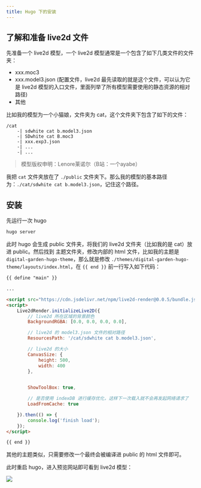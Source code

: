 ```yaml
---
title: Hugo 下的安装
---
```


## 了解和准备 live2d 文件

先准备一个 live2d 模型，一个 live2d 模型通常是一个包含了如下几类文件的文件夹：

- xxx.moc3
- xxx.model3.json (配置文件，live2d 最先读取的就是这个文件，可以认为它是 live2d 模型的入口文件，里面列举了所有模型需要使用的静态资源的相对路径)
- 其他

比如我的模型为一个小猫娘，文件夹为 cat，这个文件夹下包含了如下的文件：
```
/cat
    -| sdwhite cat b.model3.json
    -| SDwhite cat B.moc3
    -| xxx.exp3.json
    -| ...
    -| ...
```

> 模型版权申明：Lenore莱诺尔（B站：一个ayabe）

我把 `cat` 文件夹放在了 `./public` 文件夹下。那么我的模型的基本路径为：`./cat/sdwhite cat b.model3.json`，记住这个路径。

## 安装

先运行一次 hugo

```bash
hugo server
```

此时 hugo 会生成 public 文件夹，将我们的 live2d 文件夹（比如我的是 cat）放进 public。然后找到 主题文件夹，修改内部的 html 文件，比如我的主题是 `digital-garden-hugo-theme`，那么就是修改 `./themes/digital-garden-hugo-theme/layouts/index.html`，在 `{{ end }}` 前一行写入如下代码：

```html
{{ define "main" }}

...

<script src="https://cdn.jsdelivr.net/npm/live2d-render@0.0.5/bundle.js"></script>
<script>
    Live2dRender.initializeLive2D({
        // live2d 所在区域的背景颜色
        BackgroundRGBA: [0.0, 0.0, 0.0, 0.0],

        // live2d 的 model3.json 文件的相对路径
        ResourcesPath: '/cat/sdwhite cat b.model3.json',

        // live2d 的大小
        CanvasSize: {
            height: 500,
            width: 400
        },

        
        ShowToolBox: true,

        // 是否使用 indexDB 进行缓存优化，这样下一次载入就不会再发起网络请求了
        LoadFromCache: true

    }).then(() => {
        console.log('finish load');
    });
</script>

{{ end }}
```

其他的主题类似，只需要修改一个最终会被编译进 public 的 html 文件即可。

此时重启 hugo，进入预览网站即可看到 live2d 模型：

![](https://picx.zhimg.com/80/v2-d5cb924fc08c8407515ec8690cc82c6f_1440w.png)